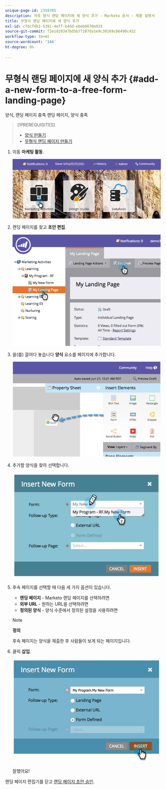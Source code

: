 ```yaml
---
unique-page-id: 2359705
description: 자유 형식 랜딩 페이지에 새 양식 추가 - Marketo 문서 - 제품 설명서
title: 무형식 랜딩 페이지에 새 양식 추가
exl-id: cfdcf4b1-5391-4eff-b4dd-ebeb6670a933
source-git-commit: 72e1d29347bd5b77107da1e9c30169cb6490c432
workflow-type: tm+mt
source-wordcount: '144'
ht-degree: 0%

---
```


# 무형식 랜딩 페이지에 새 양식 추가 {#add-a-new-form-to-a-free-form-landing-page}

양식, 랜딩 페이지 충족 랜딩 페이지, 양식 충족

>[!PREREQUISITES]
>
>* [양식 만들기](/help/marketo/product-docs/demand-generation/forms/creating-a-form/create-a-form.md)
>* [무형식 랜딩 페이지 만들기](/help/marketo/product-docs/demand-generation/landing-pages/free-form-landing-pages/create-a-free-form-landing-page.md)


1. 이동 **마케팅 활동**.

   ![](assets/login-marketing-activities-1.png)

1. 랜딩 페이지를 찾고 **초안 편집**.

   ![](assets/image2014-9-16-14-3a44-3a15.png)

1. 을(를) 끌어다 놓습니다 **양식** 요소를 페이지에 추가합니다.

   ![](assets/image2015-5-21-15-3a43-3a30.png)

1. 추가할 양식을 찾아 선택합니다.

   ![](assets/image2014-9-16-14-3a44-3a30.png)

1. 후속 페이지를 선택할 때 다음 세 가지 옵션이 있습니다.

   * **랜딩 페이지** - Marketo 랜딩 페이지를 선택하려면
   * **외부 URL** - 원하는 URL을 선택하려면
   * **정의된 양식** - 양식 수준에서 정의된 설정을 사용하려면

   >[!NOTE]
   >
   >**정의**
   >
   >후속 페이지는 양식을 제출한 후 사람들이 보게 되는 페이지입니다.

1. 클릭 **삽입**.

   ![](assets/image2014-9-16-14-3a44-3a38.png)

   잘했어요!

랜딩 페이지 편집기를 닫고 [랜딩 페이지 초안 승인](/help/marketo/product-docs/demand-generation/landing-pages/understanding-landing-pages/approve-unapprove-or-delete-a-landing-page.md).
